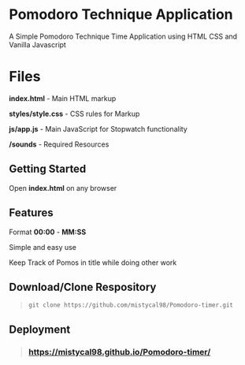 # Pomodoro Technique Application
A Simple Pomodoro Technique Time Application using HTML CSS and Vanilla Javascript

# Files
**index.html** - Main HTML markup

**styles/style.css** - CSS rules for Markup

**js/app.js** - Main JavaScript for Stopwatch functionality

**/sounds** - Required Resources

## Getting Started

Open **index.html** on any browser

## Features
Format  **00:00**  - **MM:SS** 


Simple and easy use

Keep Track of Pomos in title while doing other work 

## Download/Clone Respository
>  `git clone https://github.com/mistycal98/Pomodoro-timer.git  ` 



## Deployment

> ###   https://mistycal98.github.io/Pomodoro-timer/